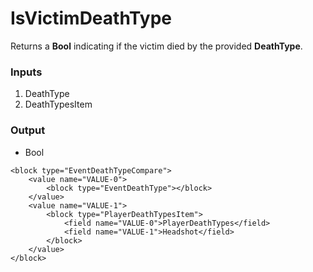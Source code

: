 # IsVictimDeathType

Returns a **Bool** indicating if the victim died by the provided **DeathType**.

### Inputs

1. DeathType
2. DeathTypesItem

### Output

-   Bool

```
<block type="EventDeathTypeCompare">
    <value name="VALUE-0">
        <block type="EventDeathType"></block>
    </value>
    <value name="VALUE-1">
        <block type="PlayerDeathTypesItem">
            <field name="VALUE-0">PlayerDeathTypes</field>
            <field name="VALUE-1">Headshot</field>
        </block>
    </value>
</block>
```
